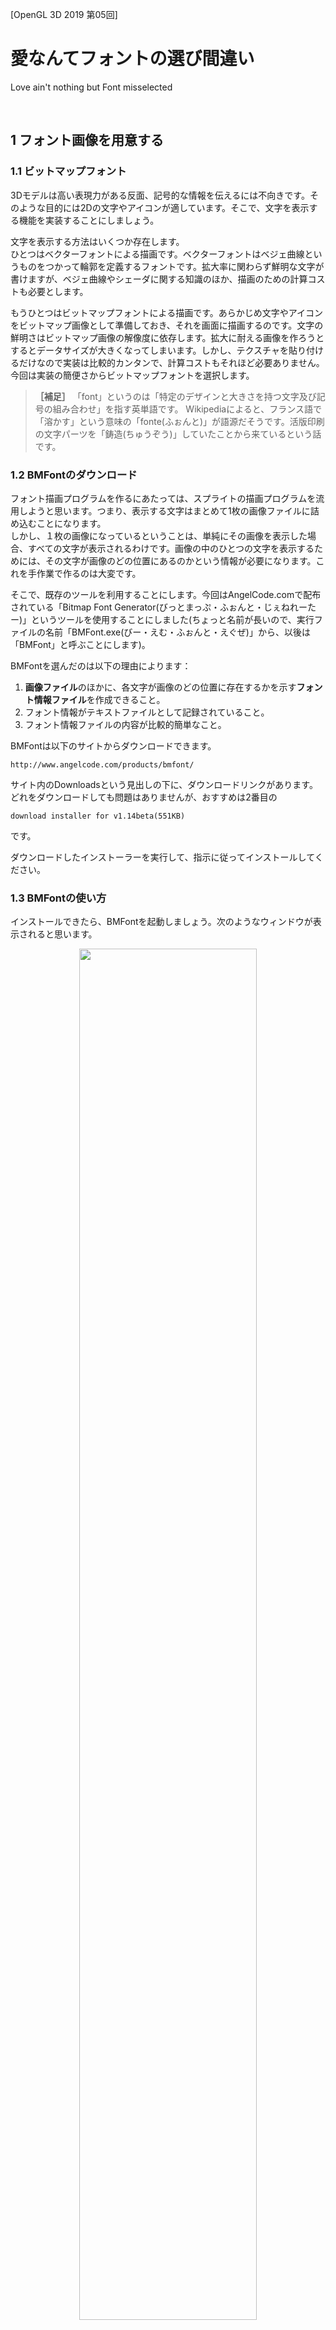 [OpenGL 3D 2019 第05回]

# 愛なんてフォントの選び間違い

Love ain't nothing but Font misselected

<br>

## 1 フォント画像を用意する

### 1.1 ビットマップフォント

3Dモデルは高い表現力がある反面、記号的な情報を伝えるには不向きです。そのような目的には2Dの文字やアイコンが適しています。そこで、文字を表示する機能を実装することにしましょう。

文字を表示する方法はいくつか存在します。<br>
ひとつはベクターフォントによる描画です。ベクターフォントはベジェ曲線というものをつかって輪郭を定義するフォントです。拡大率に関わらず鮮明な文字が書けますが、ベジェ曲線やシェーダに関する知識のほか、描画のための計算コストも必要とします。

もうひとつはビットマップフォントによる描画です。あらかじめ文字やアイコンをビットマップ画像として準備しておき、それを画面に描画するのです。文字の鮮明さはビットマップ画像の解像度に依存します。拡大に耐える画像を作ろうとするとデータサイズが大きくなってしまいます。しかし、テクスチャを貼り付けるだけなので実装は比較的カンタンで、計算コストもそれほど必要ありません。
今回は実装の簡便さからビットマップフォントを選択します。

>**［補足］** 「font」というのは「特定のデザインと大きさを持つ文字及び記号の組み合わせ」を指す英単語です。
>Wikipediaによると、フランス語で「溶かす」という意味の「fonte(ふぉんと)」が語源だそうです。活版印刷の文字パーツを「鋳造(ちゅうぞう)」していたことから来ているという話です。

### 1.2 BMFontのダウンロード

フォント描画プログラムを作るにあたっては、スプライトの描画プログラムを流用しようと思います。つまり、表示する文字はまとめて1枚の画像ファイルに詰め込むことになります。<br>
しかし、１枚の画像になっているということは、単純にその画像を表示した場合、すべての文字が表示されるわけです。画像の中のひとつの文字を表示するためには、その文字が画像のどの位置にあるのかという情報が必要になります。これを手作業で作るのは大変です。

そこで、既存のツールを利用することにします。今回はAngelCode.comで配布されている「Bitmap Font Generator(びっとまっぷ・ふぉんと・じぇねれーたー)」というツールを使用することにしました(ちょっと名前が長いので、実行ファイルの名前「BMFont.exe(びー・えむ・ふぉんと・えぐぜ)」から、以後は「BMFont」と呼ぶことにします)。

BMFontを選んだのは以下の理由によります：

1. **画像ファイル**のほかに、各文字が画像のどの位置に存在するかを示す**フォント情報ファイル**を作成できること。
1. フォント情報がテキストファイルとして記録されていること。
1. フォント情報ファイルの内容が比較的簡単なこと。

BMFontは以下のサイトからダウンロードできます。

`http://www.angelcode.com/products/bmfont/`

サイト内のDownloadsという見出しの下に、ダウンロードリンクがあります。どれをダウンロードしても問題はありませんが、おすすめは2番目の

`download installer for v1.14beta(551KB)`

です。

ダウンロードしたインストーラーを実行して、指示に従ってインストールしてください。

### 1.3 BMFontの使い方

インストールできたら、BMFontを起動しましょう。次のようなウィンドウが表示されると思います。

<div style="text-align: center;width: 100%;">
<img src="images/05_bmfont_first_execution.png" style="width:75%; margin-left:auto; margin-right:auto"/>
</div>

最初は「Arial(えりある)」というフォントが選択されているのですが、このフォントは英語用なので日本語の文字が使えません。そこで、日本語を含むフォントを選び直します。
以下のように、メニューバーから「Options→Font Settings」を選択してください。

<div style="text-align: center;width: 100%;">
<img src="images/05_bmfont_options.png" style="width:40%; margin-left:auto; margin-right:auto"/>
</div>

すると、フォント設定ウィンドウが開きます。ウィンドウ上部の「Font:」というラベルのついたボックスをクリックすると、フォントが選べます。「ＭＳゴシック」や「遊明朝」など、日本語を含むフォントを選択して「OK」ボタンを押してください。

なお、どのフォントが日本語に対応しているかは、Windowsの「フォント設定」から調べることができます。フォント設定は、スタートメニューの検索ボックスに「フォント設定」と入力すれば見つけられるでしょう。

<div style="text-align: center;width: 100%;">
<img src="images/05_bmfont_font_settings.png" style="width:33%; margin-left:auto; margin-right:auto"/>
</div>

>**［重要］** Windowsに同梱されているフォントをビットマップフォントに変換して利用する場合、就職作品としてゲーム会社に提出することは許可されていますが、商業利用は禁止されていることに注意してください。<br>
>ただし、商業利用であっても、ロゴ作成程度のことは許可されています。フォント全体を変換して利用することはできないということです。
>作品をウェブサイトや即売会などで販売することを考えている場合は、商業利用が許可されているフリーフォントを使うか、有料フォントを購入する必要があります。

続いて、出力設定を行います。メニューバーから「Options→Export Options」を選択してください。
すると、次のような出力設定ウィンドウが開きます。

<div style="text-align: center;width: 100%;">
<img src="images/05_bmfont_export_options.png" style="width:33%; margin-left:auto; margin-right:auto"/>
</div>

ウィンドウが開いたら、赤枠で囲ってある部分を変更します。まずは幅(Width)と高さ(Height)をどちらも「2048」にします。そして、ビット数(Bit depth)は「32」を選択してください。
次にビットの内訳を設定します。プリセット一覧(Presets)から「White text with alpha(透明度ありの白文字)」を選択してください。
その次は出力ファイル形式を選択します。フォント情報ファイル(Font descriptor)の種類は「Text」にしてください。テクスチャ形式(Textures)は「tga - Targe」、圧縮形式(Compression)は「None」を選択してください。
これらを設定し終えたら「OK」ボタンを押して設定を反映します。

次に、実際に出力する文字を選択します。BMFontのウィンドウ内の文字をクリックまたはドラッグすると、文字を選択したり解除したりできます。また、右側のリストのチェックボックスをクリックすることで、２５６文字単位で選択することも可能です。<br>
しかし、これらの方法ですべてのフォントを選択するのは面倒です。また、中国語や韓国語、アラビア語など、日本語を表示するだけなら不要な文字が含まれていると、テクスチャに無駄なデータが入ってしまうことになります。<br>
実はBMFontには「指定されたテキストファイルに出現する文字だけを選択する」という機能があります。この機能を使えば、必要な文字だけを選ぶことが可能です。

Shareフォルダの筆者の名前のフォルダに「char_set_cp932(utf8bom).txt」というファイルを用意しましたので、これをみなさんのPCの適当なフォルダにコピーしてください。
このファイルは「CP932」という文字集合に含まれる文字だけを抽出して、「BOMつきUTF-8」という形式で保存したものです。BMFontはこの形式しか正しく認識できませんので、もしこの文字ファイルを編集する場合は保存形式に注意してください。

コピーしたら、メニューバーから「Edit→Select chars from file」を選択してください。

<div style="text-align: center;width: 100%;">
<img src="images/05_bmfont_edit_menu.png" style="width:40%; margin-left:auto; margin-right:auto"/>
</div>

「ファイルを開く」ウィンドウが表示されるので、さきほどコピーした「char_set_cp932(utf8bom).txt」を選択して「開く」をクリックします。
すると、ファイルに含まれる文字だけが明るく表示されます。

フォントファイルを出力するには「Ctrl」キーを押しながら「S」キーを押します。「名前をつけて保存」ウィンドウが開くので、保存先とファイル名を入力します。
今回、保存先はみなさんのプロジェクトの「Res」フォルダ、ファイル名は「font.fnt」とします。入力したら「保存」ボタンをクリックしてください。
すると保存が始まりますが、これには文字数に応じた時間がかかります。BMFontのウィンドウの下部に、出力した文字数がカウントされているので、終了するまでしばらく待ってあげてください。

カウントが停止したら保存完了です。正しく保存されているか確認しましょう。Resフォルダを開くと「font.fnt」と「font_0.tga」という2つのファイルが増えているはずです。
font.fntがフォント情報ファイルで、font_0.tgaが画像ファイル(テクスチャ)です。Visual Studioなどで両方のファイルを開き、どのように保存されているか確認してください。

>**［補足］** もしfont_1.tgaなど２つ以上の画像ファイルが保存されていた場合、出力設定の幅と高さを確認してください。<br>画像の大きさが小さいと１枚に収まりきらず、複数枚に分割されてしまいます。

<div style="page-break-after: always"></div>

### 1.4 フォント情報ファイル

Bitmap Font Generatorが出力するフォントファイルは次のような構造になっています。

```txt
info     ファイル作成情報～
common   文字共通情報～
page     テクスチャ情報～
chars    文字情報の数
char     文字情報～
...
kernings カーニング情報の数
kerning  カーニング情報～
...
```

各行の説明と、その行を読み込むときに行われる処理は次のとおりです:

**1行目:**<br>
文字列infoで始まり、フォント作成に使われたパラメータが並べられています。この行のsize要素には、BMFontの出力設定で指定したフォントサイズが格納されています。

**2行目:**<br>
文字列commonで始まり、フォントの共通データが並べられています。この行のscaleWとscaleHは画像ファイルの縦横のピクセル数を示します。各文字の情報は、このピクセル数を基準に定義されています。

**3行目:**<br>
文字列pageで始まり、テクスチャに関する情報が並びます。fileにはテクスチャファイル名が格納されています。

**4行目:**<br>
文字列charsで始まり、countというフォント情報の数を示すパラメータだけが存在します。この値はフォント情報取得の際のループ回数になります。

**5行目～:**<br>
文字列charで始まり、文字のフォント情報が並びます。この部分がフォント描画でもっとも重要な情報です。<br>
charは4行目のcountで指定された数だけ続きます。
なお、フォント情報ファイルのテクスチャ座標系は左上原点になっています。OpenGLは左下原点の座標系なので、読み込む際に変換しなければなりません。
また、テクスチャ座標及びサイズはピクセル数で記述されます。

**その他の行:**<br>
文字列kerningで始まる行には、特定の文字の組み合わせのときに、表示位置を調整するための情報が格納されています。kerningsは調整情報の数です。いずれも今回は使わないので無視します。

さて、charで始まる行の情報は以下のように表されます:

<div style="text-align: center;width: 100%;">
<img src="images/05_font_info.png" style="width:50%; margin-left:auto; margin-right:auto"/>
</div>

この図では、x,y、width、xoffsetといったパラメータが、Ｔの描画にどのような影響があるかを示しています。なお「Ｔ」がこれから描く文字で、「ｊ」は次に描かれるであろう文字の例です。
また、図には載せていませんが、1行目のpaddingは文字を画像化したときの上下左右の余白を表します。spacingは左側および上側の文字との間の空白を表します。

通常、paddingとspacingは初期値のままにしておきます。設定が必要なのは、ペイントツールを使ってフォントに独自の装飾を付け加えたり、シェーダーで特殊効果を加えたりする場合です。

今回のテキストでは、これらの情報を読み込んで文字を表示するプログラムを書いていきます。

<div style="page-break-after: always"></div>

## 2 フォント描画クラス

### 2.1 ヘッダファイルのインクルード

それでは、文字を表示するためのクラスを実装していきましょう。
Srcフォルダに「Font.h」というファイルを追加してください。そして、追加したFont.hを開き、次のプログラムを追加してください。

```c++
/**
* @file Font.h
*/
#ifndef FONT_H_INCLUDED
#define FONT_H_INCLUDED
#include <GL/glew.h>
#include "Sprite.h"
#include <glm/glm.h>
#include <vector>
#include <string>

#endif // FONT_H_INCLUDED
```

最初にインクルードするのはglew.hです(以前のテキストで「glew.hはgl.hと競合するので最初にインクルードしなければならない」と説明したことを覚えているでしょうか)。
描画にはスプライトレンダラークラスを使うので、Sprite.hをインクルードしています。フォントのサイズや位置などにvec2型を使いたいので、glm.hもインクルードしています。
vectorヘッダは文字のフォント情報を読み込むために使います。また、文字を扱うのですからstringヘッダが必要です。

### 2.2 フォント描画クラスを定義する

続いて、フォント描画クラスを定義しましょう。
フォントの描画クラスはFontRenderer(ふぉんと・れんだらー)という名前にしました。
まずは
stringヘッダのインクルード文の下に、次のプログラムを追加してください。
<div style="page-break-after: always"></div>

```diff
 #include <vector>
 #include <string>
+
+/**
+* ビットマップフォント描画クラス.
+*/
+class FontRenderer
+{
+public:
+  FontRenderer() = default;
+  ~FontRenderer() = default;
+  FontRenderer(const FontRenderer&) = delete;
+  FontRenderer& operator=(const FontRenderer&) = delete;
+
+private:
+};

 #endif // FONT_H_INCLUDED
```

まずは「コンストラクタ」と「デストラクタ」だけを定義しました。
「コピーコンストラクタ」と「コピー代入演算子」については「delete(でりーと)」を指定しておきます。こうすると、この型の変数のコピーが禁止されます。

メモリなどのコピーされると危険なデータを扱うクラスでは、プログラムのミスを未然に防ぐために、こうしてコピーを禁止しておくとよいでしょう。

### 2.3 メンバ関数を定義する

続いてメンバ関数を宣言します。
コピー代入演算子の宣言の下に、次のプログラムを追加してください。

```diff
   FontRenderer(const FontRenderer&) = delete;
   FontRenderer& operator=(const FontRenderer&) = delete;
+
+  bool Init(size_t maxChar);
+  bool LoadFromFile(const char* path);
+  void BeginUpdate();
+  bool AddString(const glm::vec2&, const wchar_t*);
+  void EndUpdate();
+  void Draw(const glm::vec2&) const;
+  float LineHeight() const;

 private:
 };
```

メンバ関数については、以下のような利用方法を想定して決めました：

1. Init関数でフォント描画クラスを初期化。
1. LoadFromFile関数でフォント情報ファイルとテクスチャを読み込む。
1. BeginUpdate関数で文字の追加を開始。
1. AddString関数を必要なだけ実行して文字を追加。
1. EndUpdate関数で追加を終了。
1. Draw関数でフォントを描画。

残りのLineHeight関数はフォントの高さを返す予定です。この数値は、次の行の位置を決めるときに役に立つでしょう。

### 2.4 メンバ変数を定義する

続いてメンバ変数を定義します。
privateアクセス指定子の下に、次のプログラムを追加してください。

```diff
   float LineHeight() const;

 private:
+  SpriteRenderer spriteRenderer;  ///< 描画に使用するスプライトレンダラー.
+  std::vector<Texture::Image2DPtr> textures; ///< フォントテクスチャリスト.
+  float lineHeight = 0;           ///< 行の高さ.
+  float base = 0;                 ///< 行の上部からベースラインまでの距離.
+
+  /// 文字情報.
+  struct CharacterInfo {
+    int id = -1;                     ///< 文字コード.
+    int page = 0;                    ///< 文字が含まれるフォントテクスチャの番号.
+    glm::vec2 uv = glm::vec2(0);     ///< 文字のテクスチャ座標.
+    glm::vec2 size = glm::vec2(0);   ///< 文字の表示サイズ.
+    glm::vec2 offset = glm::vec2(0); ///< 表示位置の補正値.
+    float xadvance = 0;              ///< 次の文字を表示する位置.
+  };
+  std::vector<CharcterInfo> characterInfoList; ///< 文字情報のリスト.
 };

 #endif // FONT_H_INCLUDED
```

これらは描画用のスプライトレンダラーと、フォント情報ファイルから取得した情報を保存する変数たちです。
CharacterInfo(きゃらくたー・いんふぉ)は、文字ごとの描画情報を保持する構造体です。

これでフォント描画クラスの定義は完了です。

### 2.5 FontRenderer::Init関数を定義する

ここからは、フォント描画クラスのメンバ関数を定義していきます。
Srcフォルダに「Font.cpp」というファイルを追加してください。そして追加したファイルを開き、以下のプログラムを追加してください。

```c++
/**
* @file Font.cpp
*/
#define  _CRT_SECURE_NO_WARNINGS
#include "Font.h"
#include <memory>
#include <iostream>
#include <stdio.h>
```

インクルード文の手前で「_CRT_SECURE_NO_WARNINGS(しー・あーる・てぃー・せきゅあ・のー・わーにんぐす)」というプリプロセッサ・マクロを定義しています。これが必要なのは、C言語が標準で提供しているいくつかの関数について、Microsoftは「我々は危険だ考えている」という理由で利用を制限しているからです。<br>
それらの関数が宣言されたヘッダファイルのインクルードより先にこのマクロを定義することで、関数の制限を無効にできます。今回は制限された関数を使いたいので、このマクロを定義しました。

memoryヘッダはstd::unique_ptr(えす・てぃー・でぃー・ゆにーく・ぽいんたー)というクラスを使うためにインクルードしています。このクラスの使い方については、フォント情報ファイルを読み込むときに説明します。
iostreamヘッダはエラーメッセージを出力するためのものです。stdio.h(えす・てぃー・でぃー・あい・おー・どっと・えいち)には、ファイル操作に関する関数が定義されています。

>**［補足］** Microsoftは制限された関数の**代わりになる関数**を用意してくれています。それらはfopen_sやfscanf_sのように末尾に「_s」が付けられた名前になっています。<br>
>「そんなものがあるなら、_s付きの関数を使えばいいのでは？」と思ってしまいますが、以下の理由から使わないほうが無難です。<br>
>まず「C11」という新しいC言語の規格が作られたときに、_s付きの関数は晴れて規格に取り入れられ「icrosoftが勝手に作ったもの」扱いからは抜け出しました。しかし、それらは言語に必須の関数にはなれませんでした。そのため、実際には多くの環境で_s付きの関数は定義されていません。<br>
>また、C11規格の関数はMicrosoft版より機能が拡張されているのですが、Microsoftはこの拡張に対応していないため、規格どおりに使うことができません。
>こういった問題があるので、_s付きの関数からは距離を置くことをオススメします。

ヘッダーファイルのインクルードが済んだら、最初のメンバ関数を定義します。
stdio.hのインクルード文の下に、次のプログラムを追加してください。

```diff
 #include <iostream>
 #include <stdio.h>
+
+/**
+* フォント描画オブジェクトを初期化する.
+*
+* @param maxCharacter  最大描画文字数.
+*
+* @retval true  初期化成功.
+* @retval false 初期化失敗.
+*/
+bool FontRenderer::Init(size_t maxCharacter)
+{
+  return spriteRenderer.Init(maxCharacter, "Res/Sprite.vert", "Res/Sprite.frag");
+}
```

この関数の内容は、スプライトレンダラーを初期化しているだけです。<br>
また、本当ならフォント用のシェーダーを作成するほうがいいのですが、とりあえすはスプライト用のシェーダーを指定しておきます。

### 2.6 FontRenderer::LoadFromFile関数を定義する(その１)

初期化の次は、フォント情報ファイルを読み込む関数を定義します。この関数は本テキストのハイライトです。長いプログラムになりますので、心の準備をしておいてください。

手始めに雛形を定義しましょう。FontRenderer::Init関数の定義の下に、次のプログラムを追加してください。

```diff
   return spriteRenderer.Init(maxCharacter, "Res/Sprite.vert", "Res/Sprite.frag");
 }
+
+/**
+* フォントファイルを読み込む.
+*
+* @param filename フォントファイル名.
+*
+* @retval true  読み込み成功.
+* @retval false 読み込み失敗.
+*/
+bool FontRenderer::LoadFromFile(const char* filename)
+{
+  return true;
+}
```

最初に追加するのは、ファイルを開くプログラムです。<br>
FontRenderer::LoadFromFile関数の先頭に、次のプログラムを追加してください。

```diff
 bool FontRenderer::LoadFromFile(const char* filename)
 {
+  // ファイルを開く.
+  std::unique_ptr<FILE, decltype(&fclose)> fp(fopen(filename, "r"), &fclose);
+  if (!fp) {
+    std::cerr << "[エラー] " << __func__ << ": " << filename << "を開けません.\n";
+    return false;
+  }
   return true;
 }
```

今回は、ファイル操作にC言語由来の関数を使っていきます。理由は、C++言語の関数より文字の取り扱いが簡単だからです。
ファイルを開くには「fopen(えふ・おーぷん)」という関数を使います(「f」は「file」の頭文字です)。この関数は、ファイル名と開き方(オープンモードといいます)を表す文字列を受け取り、ファイル操作用のポインタを返します。
受け取ったポインタは、ファイル操作が終わったら「fclose(えふ・くろーず)」という関数でＯＳに返却しなければなりません。
つまり、return文で関数を終了する前には常にfcloseを実行しなければならないわけです。C++言語のfstreamクラスはこの処理を勝手にやってくれますので、C言語はちょっと不便です。

しかしこの問題は、std::unique_ptr(えす・てぃー・でぃー・ゆにーく・ぽいんたー)と組み合わせることで解決できます。std::unique_ptrには「デストラクタで実行する関数」を指定する機能があります。
ここにfclose関数を指定すれば、fstreamクラスのように、自動的にポインタを返却させることができるのです(面倒なので以後はstd::は省略します)。<br>
unique_ptrは「テンプレート」という機能を使っているので、少し書き方が変わっていますが、一度覚えてしまえばそれほど難しくはありません。

### 2.7 C++のクラステンプレート

「テンプレート」は、クラス名のうしろの「<」と「>」で囲った部分に、クラスごとに決められたパラメータを指定することで、そのクラスをカスタマイズする機能です。<br>
unique_ptrの場合、２つのパラメータを指定できます。最初のパラメータは、unique_ptrが管理するポインタの型です。今回はfopen関数が返すポインタを管理させたいので、インターネットでC言語のfopen関数の戻り値を調べてみます。
すると「FILE*」型だと分かります。アスタリスクはポインタを示す記号なので除外すると、最初のパラメータは「FILE」にすればいいと分かります。<br>
２つめのパラメータは「デストラクタで実行する関数」の型です。関数の型もインターネット検索すればすぐに分かりますが、環境によって微妙に違うことがあるため、直接書くのは良い方法とはいえません。

そこで、C++11規格で追加された「decltype(でっくる・たいぷ、でっくえる・たいぷ、等)」という機能を使うことにします。decltypeは「カッコ内の式の型」を返す機能です。
また、unique_ptrに渡すのは、実際には「関数のポインタ」です。ですから、式として関数のポインタを指定します(アンパサンドを付けるだけです)。<br>
これを組み合わせると`std::unique_ptr<FILE, decltype(&fclose)>`という型になるわけです。…やっぱり少し難しいですかね。

### 2.8 FontRenderer::LoadFromFile関数を定義する(その２)

ともかく、これで型は決まりました。変数名は「fp(えふ・ぴー、ファイル・ポインタの略)」にしました。あとはコンストラクタの引数を指定するだけです。
１つめの引数にはfopen関数を書きます。今回は読み出ししか行わないため、オープンモードには読み出し用を示す「r」だけを指定しました。２つめの引数にはfclose関数のポインタを指定します。
これで、unique_ptrが削除されると自動的にfclose関数が実行されるように設定できました。

ファイルが開けたかどうかは変数fpを調べることで分かります。fpがtrueと判定されれば成功、falseと判定されれば失敗しています。失敗したときの処理を書きたい場合は「!」を使います。

ファイルを開けたなら、いよいよフォント情報ファイルを読み込んでいきます。ファイルが開けたかどうかを判定するプログラムの下に、次のプログラムを追加してください。

```diff
     std::cerr << "[エラー] " << __func__ << ": " << filename << "を開けません.\n";
     return false;
   }
+
+  // info行を読み込む.
+  int line = 1; // 読み込む行番号(エラー表示用).
+  int spacing[2]; // １行目の読み込みチエック用.
+  int ret = fscanf(fp.get(),
+    "info face=\"%*[^\"]\" size=%*d bold=%*d italic=%*d charset=%*s unicode=%*d"
+    " stretchH=%*d smooth=%*d aa=%*d padding=%*d,%*d,%*d,%*d spacing=%d,%d%*[^\n]",
+    &spacing[0], &spacing[1]);
+  if (ret < 2) {
+    std::cerr << "[エラー]" << __func__ << ": " << filename << "の読み込みに失敗(" <<
+      line << "行目).\n";
+    return false;
+}
+  ++line;
   return true;
 }
```

ファイルの読み込みには「fscanf(えふ・すきゃん・えふ)」関数を使います。この関数は、指定した書式に合わせてデータを読み取ってくれます。
１つめの引数はファイルのポインタを指定します。ファイルポインタはunique_ptrに格納されているので、get関数を使って取り出しています。
２つめの引数は読み込み書式です。読み込むテキストの書式を指定して、好きな部分を取り出すことができます。この書式は非常に柔軟な指定ができるので、フォント情報ファイルのような複雑なテキストを読み込む場合にはとても便利です。

>**［補足］** fscanfの書式については`https://ja.wikipedia.org/wiki/Scanf`などを参考にしてください。

３つめ以降は、取り出したデータを格納する場所(変数のポインタ)を指定します。なお、変数の型が書式で指定した読み取り形式と違っていたり、指定する数が足りなかったりするとプログラムが停止してしまうことがあります。注意してください。
今回はspacingというデータを取得していますが、これは読み込みが成功したかどうかを確認するためだけに使っていて、これ以降のプログラムでは使いません。
fscanf関数は、取得できたデータの数を返します。上記のプログラムでは2つのデータを取得しようとしているので、戻り値が2未満の場合は正しく読めなかったと判断してエラー終了させます。

>**［重要］** このプログラムの、fscanf関数の書式部分は特に間違えやすいです。１文字間違えるだけで読み込めなくなるので、入念にチェックしましょう。

それでは、次の行の読み込みプログラムにうつりましょう。
行数をインクリメントするプログラムの下に、次のプログラムを追加してください。

```diff
     return false;
 }
   ++line;
+
+  // common行を読み込む.
+  float scaleH;
+  ret = fscanf(fp.get(),
+    " common lineHeight=%f base=%f scaleW=%*d scaleH=%f pages=%*d packed=%*d%*[^\n]",
+    &lineHeight, &base, &scaleH);
+  if (ret < 3) {
+    std::cerr << "[エラー]" << __func__ << ": " << filename << "の読み込みに失敗(" <<
+      line << "行目).\n";
+    return false;
+  }
+  ++line;
   return true;
 }
```

common行では「行の高さ」と「ベースラインまでの距離」の２つのデータを読み込みます。
エラーチェックはinfo行の読み込みと同じです。

common行の次はpage行を読み込みます。
行数をインクリメントするプログラムの下に、次のプログラムを追加してください。
<div style="page-break-after: always"></div>

```diff
     return false;
   }
   ++line;
+
+  // page行を読み込む.
+  std::vector<std::string> texNameList;
+  texNameList.reserve(16);
+  for (;;) {
+    int id;
+    char tex[256];
+    ret = fscanf(fp.get(), " page id=%d file=\"%255[^\"]\"", &id, tex);
+    if (ret < 2) {
+      break;
+    }
+    tex[sizeof(tex) / sizeof(tex[0]) - 1] = '\0'; // 0終端を保証する.
+    if (texNameList.size() <= static_cast<size_t>(id)) {
+      texNameList.resize(id + 1);
+    }
+    texNameList[id] = std::string("Res/") + tex;
+    ++line;
+  }
+  if (texNameList.empty()) {
+    std::cerr << "[エラー]" << __func__ << ": " << filename << "の読み込みに失敗(" <<
+      line << "行目).\n";
+    return false;
+  }
   return true;
 }
```

page行は複数行存在する可能性があるので、for文でループ処理します。
そして、texNameListというvector型の変数にファイル名を追加していきます。テクスチャの順序はidというデータに入っていますが、この数値がpage行の順序と同じだという保証はありません。
そこで、texNameListのサイズをidデータの数値まで拡大する処理を加えています。

続いてはchars行です。
テクスチャ名のエラーチェックプログラムの下に、次のプログラムを追加してください。

```diff
   if (texNameList.empty()) {
     std::cerr << "[エラー]" << __func__ << ": " << filename << "の読み込みに失敗(" <<
       line << "行目).\n";
     return false;
   }
+
+  // chars行を読み込む.
+  int charCount; // char行の数.
+  ret = fscanf(fp.get(), " chars count=%d", &charCount);
+  if (ret < 1) {
+    std::cerr << "[エラー]" << __func__ << ": " << filename << "の読み込みに失敗(" <<
+      line << "行目).\n";
+    return false;
+  }
+  ++line;
   return true;
 }
```

chars行にはchar行の数が記録されているので、後のループに備えて読み込みます。

chars行続いてchar行を読み込みます。行数をインクリメントするプログラムの下に、次のプログラムを追加してください。

```diff
     return false;
   }
   ++line;
+
+  // char行を読み込む.
+  characterInfoList.clear();
+  characterInfoList.resize(65536); // 16bitで表せる範囲を確保.
+  for (int i = 0; i < charCount; ++i) {
+    CharacterInfo info;
+    ret = fscanf(fp.get(),
+      " char id=%d x=%f y=%f width=%f height=%f xoffset=%f yoffset=%f xadvance=%f"
+      " page=%d chnl=%*d",
+      &info.id, &info.uv.x, &info.uv.y, &info.size.x, &info.size.y,
+      &info.offset.x, &info.offset.y, &info.xadvance, &info.page);
+    if (ret < 9) {
+      std::cerr << "[エラー]" << __func__ << ": " << filename << "の読み込みに失敗(" <<
+        line << "行目).\n";
+      return false;
+    }
+
+    // フォントファイルは左上が原点なので、OpenGLの座標系(左下が原点)に変換.
+    info.uv.y = scaleH - info.uv.y - info.size.y;
+
+    if (info.id < characterInfoList.size()) {
+      characterInfoList[info.id] = info;
+    }
+    ++line;
+  }
   return true;
 }
```

たくさんのデータを読み込まなければならないので、fscanf関数に設定した書式と引数が煩雑になっています。間違えやすいので注意して書き写してください。

ようやく読み込み関数の最後の部分に到達しました。
char行を読み込むforループの下に、次のプログラムを追加してください。

```diff
       characterInfoList[info.id] = info;
     }
     ++line;
   }
+
+  // テクスチャを読み込む.
+  textures.clear();
+  textures.reserve(texNameList.size());
+  for (const std::string& e : texNameList) {
+    Texture::Image2DPtr tex = Texture::Image2D::Create(e.c_str());
+    if (!tex) {
+      return false;
+    }
+    textures.push_back(tex);
+  }
  return true;
}
```

このプログラムでは、先に読み込んだtexNameListをもとに、必要なテクスチャを読み込みます。
読み込めなかった場合はfalseを返して終了します。

これでフォント情報ファイルの読み込み処理は完成です。

### 2.9 FontRenderer::BeginUpdate関数を定義する

大物をやっつけたあとは、簡単なメンバ関数で一休みといきましょう。文字の追加を開始するメンバ関数を定義します。
FontRenderer::LoadFromFile関数の定義の下に、次のプログラムを追加してください。

```diff
     textures.push_back(tex);
   }
   return true;
 }
+
+/**
+* 文字列の追加を開始する.
+*/
+void FontRenderer::BeginUpdate()
+{
+  spriteRenderer.BeginUpdate();
+}
```

やっていることは、スプライトレンダラーのBeginUpdate関数を実行しているだけです。
<div style="page-break-after: always"></div>

### 2.10 FontRenderer::AddString関数を定義する

次はFontRendererで２番めに面倒な、文字列を追加する関数を定義します。面倒といってもLoadFromFile関数に比べれば、たいしたことはありません。<br>
FontRenderer::BeginUpdate関数の定義の下に、次のプログラムを追加してください。

```diff
   spriteRenderer.BeginUpdate();
 }
+
+/**
+* 文字列を追加する.
+*
+* @param position 表示開始座標(Y座標はフォントのベースライン).
+* @param str      追加するUTF-16文字列.
+*
+* @retval true  追加成功.
+* @retval false 追加失敗.
+*/
+bool FontRenderer::AddString(const glm::vec2& position, const wchar_t* str)
+{
+  glm::vec2 pos = position;
+  for (const wchar_t* itr = str; *itr; ++itr) {
+    const CharacterInfo& info = characterInfoList[*itr];
+    if (info.id >= 0 && info.size.x && info.size.y) {
+      // スプライトの座標は画像の中心を指定するが、フォントは左上を指定する.
+      // そこで、その差を打ち消すための補正値を計算する.
+      const float baseX = info.size.x * 0.5f + info.offset.x;
+      const float baseY = base - info.size.y * 0.5f - info.offset.y;
+      const glm::vec3 spritePos = glm::vec3(pos + glm::vec2(baseX, baseY), 0);
+
+      Sprite sprite(textures[info.page]);
+      sprite.Position(spritePos);
+      sprite.Rectangle({ info.uv, info.size });
+      if (!spriteRenderer.AddVertices(sprite)) {
+        return false;
+      }
+    }
+    pos.x += info.xadvance; // 次の表示位置へ移動.
+  }
+  return true;
+}
```

<div style="page-break-after: always"></div>

### 2.11 FontRenderer::EndUpdate関数を定義する

続いて、BeginUpdate関数と対になる、文字列の追加を終了するメンバ関数を書きましょう。

```diff
     pos.x += info.xadvance;
   }
   return true;
+
+/**
+* 文字列の追加を終了する.
+*/
+void FontRenderer::EndUpdate()
+{
+  spriteRenderer.EndUpdate();
+}
```

BeginUpdate関数と同じく、スプライトレンダラーのEndUpdate関数を実行するだけです。

### 2.12 FontRenderer::Draw関数を定義する

メンバ関数の定義も終盤です。追加した文字列を描画する関数を定義しましょう。
FontRenderer::EndUpdate関数の定義の下に、次のプログラムを追加してください。

```diff
   spriteRenderer.EndUpdate();
 }
+
+/**
+* フォントを描画する.
+*
+* @param screenSize 画面サイズ.
+*/
+void FontRenderer::Draw(const glm::vec2& screenSize) const
+{
+  spriteRenderer.Draw(screenSize);
+}
```

この関数も、スプライトレンダラーのDraw関数を実行しているだけです。

### 2.13 FontRenderer::LineHeight関数を定義する

いよいよ最後のメンバ関数です。
FontRenderer::Draw関数の定義の下に、次のプログラムを追加してください。

```diff
   spriteRenderer.Draw(screenSize);
 }
+
+/**
+* 行の高さを取得する.
+*
+* @return 行の高さ(ピクセル数).
+*/
+float FontRenderer::LineHeight() const
+{
+  return lineHeight;
+}
```

ようやくFontRendererクラスが完成しました！

<div style="page-break-after: always"></div>

## 3 フォント描画クラスを使う

### 3.1 タイトル画面クラスにフォント描画クラスを追加する

完成したフォント描画クラスを使って、文章を表示してみましょう。
TitleScene.hを開き、Font.hのインクルード文を追加します。

```diff
 #define TITLESCENE_H_INCLUDED
 #include "Scene.h"
 #include "Sprite.h"
+#include "Font.h"
 #include <vector>

```

続いて、メンバ変数を追加しましょう。
スプライトレンダラー変数の定義の下に、次のプログラムを追加してください。

```diff
 private:
   std::vector<Sprite> sprites;
   SpriteRenderer spriteRenderer;
+  FontRenderer fontRenderer;
 };

 #endif // TITLESCENE_H_INCLUDED
```

### 3.2 フォント描画クラスを初期化する

次に、TitleScene.cppを開き、TitleScene::Initialize関数に次のプログラムを追加してください。

```diff
   Sprite spr(Texture::Image2D::Create("Res/TitleBg.tga"));
   spr.Scale(glm::vec2(2));
   sprites.push_back(spr);

+  fontRenderer.Init(1000);
+  fontRenderer.LoadFromFile("Res/font.fnt");

   return true;
 }
```

### 3.3 文字列を追加する

それでは、文字列を追加しましょう。
TitleScene::Update関数に、次のプログラムを追加してください。

```diff
 void TitleScene::Update(float deltaTime)
 {
   spriteRenderer.BeginUpdate();
   for (const Sprite& e : sprites) {
     spriteRenderer.AddVertices(e);
   }
   spriteRenderer.EndUpdate();
+
+  const GLFWEW::Window& window = GLFWEW::Window::Instance();
+  const float w = window.Width();
+  const float h = window.Height();
+  const float lineHeight = fontRenderer.LineHeight();
+  fontRenderer.BeginUpdate();
+  fontRenderer.AddString(glm::vec2(-w * 0.5f + 32, h * 0.5f - lineHeight), L"タイトル画面");
+  fontRenderer.AddString(glm::vec2(-128, 0), L"アクションゲーム");
+  fontRenderer.EndUpdate();
 }
```

文字列を指定するとき、先頭に「L」を付けると「UTF-16(ゆー・てぃー・えふ・じゅうろく)」文字列としてビルドされます。
UTF-16文字列は、名前が示すように１文字に16ビットが割り当てられた文字列です。これによって、65536種類の文字を表現することができます。<br>
全世界の文字を表現するにはまだ不足していますが、ゲームに利用するぶんには十分でしょう。

### 3.4 文字列を描画する.

最後に、フォントを描画するプログラムを追加しましょう。
TitleScene::Render関数に、次のプログラムを追加してください。

```diff
 void TitleScene::Render()
 {
   const GLFWEW::Window& window = GLFWEW::Window::Instance();
   const glm::vec2 screenSize(window.Width(), window.Height());
   spriteRenderer.Draw(screenSize);
+  fontRenderer.Draw(screenSize);
 }
```

これでフォント描画プログラムの追加は完了です。**ビルドして実行してください。**<br>
タイトル画面に文字が表示されていれば成功です。

<div style="border:solid 1px; background:#f0e4cd; margin: 1rem; padding: 1rem; border-radius: 10px">
<strong>［課題01］</strong><br>
メインゲーム画面、ステータス画面、ゲームオーバー画面の左上に、シーン名を表示してください。
</div>

<div style="border:solid 1px; background:#f0e4cd; margin: 1rem; padding: 1rem; border-radius: 10px">
<strong>［課題02］</strong><br>
フォント描画クラスに、フォントの色を変更する機能を追加してください。
</div>

